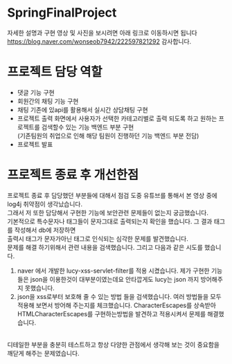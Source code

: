 # SpringFinalProject
자세한 설명과 구현 영상 및 사진을 보시려면 아래 링크로 이동하시면 됩니다<br/>
https://blog.naver.com/wonseob7942/222597821292 감사합니다.

# 프로젝트 담당 역할
- 댓글 기능 구현
- 회원간의 채팅 기능 구현
- 채팅 기존에 있api를 활용해서 실시간 상담채팅 구현
- 프로젝트 출력 화면에서 사용자가 선택한 카테고리별로 출력 되도록 하고 원하는 프로젝트를 검색할수 있는 기능 백엔드 부분 구현
<br/>(기존팀원의 취업으로 인해 해당 팀원이 진행하던 기능 백엔드 부분 전담)
- 프로젝트 발표
# 프로젝트 종료 후 개선한점
프로젝트 종료 후 담당했던 부분들에 대해서 점검 도중 유튜브를 통해서 본 영상 중에 log4j 취약점이 생각났습니다. <br/>
그래서 저 또한 담당해서 구현한 기능에 보안관련 문제들이 없는지 궁금했습니다.<br/>
기본적으로 특수문자나 태그들이 문자그대로 출력되는지 확인을 했습니다. 그 결과 태그를 작성해서 db에 저장하면 <br/>
출력시 태그가 문자가아닌 태그로 인식되는 심각한 문제를 발견했습니다.<br/>
문제를 해결 하기위해서 관련 내용을 검색했습니다. 그리고 다음과 같은 시도를 했습니다.<br/>
1. naver 에서 개발한 lucy-xss-servlet-filter를 적용 시켰습니다. 제가 구현한 기능들은 json을 이용한것이 대부분이였는데요 안타깝게도
lucy는 json 까지 방어해주지 못했습니다.<br/>
2. json을 xss로부터 보호해 줄 수 있는 방법 들을 검색했습니다. 여러 방법들을 모두 적용해 보면서 방어해 주는지를 체크했습니다.
CharacterEscapes를 상속받아 HTMLCharacterEscapes를 구현하는방법을 발견하고 적용시켜서 문제를 해결했습니다.
<br/>
디테일한 부분을 충분히 테스트하고 항상 다양한 관점에서 생각해 보는 것이 중요함을 깨닫게 해주는 문제였습니다.


